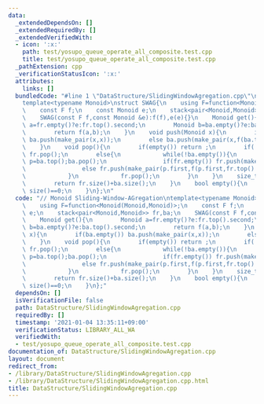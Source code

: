 ```yaml
---
data:
  _extendedDependsOn: []
  _extendedRequiredBy: []
  _extendedVerifiedWith:
  - icon: ':x:'
    path: test/yosupo_queue_operate_all_composite.test.cpp
    title: test/yosupo_queue_operate_all_composite.test.cpp
  _pathExtension: cpp
  _verificationStatusIcon: ':x:'
  attributes:
    links: []
  bundledCode: "#line 1 \"DataStructure/SlidingWindowAgregation.cpp\"\n// Monoid Sliding-Window-AGregation\n\
    template<typename Monoid>\nstruct SWAG{\n    using F=function<Monoid(Monoid,Monoid)>;\n\
    \    const F f;\n    const Monoid e;\n    stack<pair<Monoid,Monoid>> fr,ba;\n\
    \    SWAG(const F f,const Monoid &e):f(f),e(e){}\n    Monoid get(){\n        Monoid\
    \ a=fr.empty()?e:fr.top().second;\n        Monoid b=ba.empty()?e:ba.top().second;\n\
    \        return f(a,b);\n    }\n    void push(Monoid x){\n        if(ba.empty())\
    \ ba.push(make_pair(x,x));\n        else ba.push(make_pair(x,f(ba.top().second,x)));\n\
    \    }\n    void pop(){\n        if(empty()) return ;\n        if(!fr.empty())\
    \ fr.pop();\n        else{\n            while(!ba.empty()){\n                pair<Monoid,Monoid>\
    \ p=ba.top();ba.pop();\n                if(fr.empty()) fr.push(make_pair(p.first,p.first));\n\
    \                else fr.push(make_pair(p.first,f(p.first,fr.top().second)));\n\
    \            }\n            fr.pop();\n        }\n    }\n    size_t size(){\n\
    \        return fr.size()+ba.size();\n    }\n    bool empty(){\n        return\
    \ size()==0;\n    }\n};\n"
  code: "// Monoid Sliding-Window-AGregation\ntemplate<typename Monoid>\nstruct SWAG{\n\
    \    using F=function<Monoid(Monoid,Monoid)>;\n    const F f;\n    const Monoid\
    \ e;\n    stack<pair<Monoid,Monoid>> fr,ba;\n    SWAG(const F f,const Monoid &e):f(f),e(e){}\n\
    \    Monoid get(){\n        Monoid a=fr.empty()?e:fr.top().second;\n        Monoid\
    \ b=ba.empty()?e:ba.top().second;\n        return f(a,b);\n    }\n    void push(Monoid\
    \ x){\n        if(ba.empty()) ba.push(make_pair(x,x));\n        else ba.push(make_pair(x,f(ba.top().second,x)));\n\
    \    }\n    void pop(){\n        if(empty()) return ;\n        if(!fr.empty())\
    \ fr.pop();\n        else{\n            while(!ba.empty()){\n                pair<Monoid,Monoid>\
    \ p=ba.top();ba.pop();\n                if(fr.empty()) fr.push(make_pair(p.first,p.first));\n\
    \                else fr.push(make_pair(p.first,f(p.first,fr.top().second)));\n\
    \            }\n            fr.pop();\n        }\n    }\n    size_t size(){\n\
    \        return fr.size()+ba.size();\n    }\n    bool empty(){\n        return\
    \ size()==0;\n    }\n};"
  dependsOn: []
  isVerificationFile: false
  path: DataStructure/SlidingWindowAgregation.cpp
  requiredBy: []
  timestamp: '2021-01-04 13:35:11+09:00'
  verificationStatus: LIBRARY_ALL_WA
  verifiedWith:
  - test/yosupo_queue_operate_all_composite.test.cpp
documentation_of: DataStructure/SlidingWindowAgregation.cpp
layout: document
redirect_from:
- /library/DataStructure/SlidingWindowAgregation.cpp
- /library/DataStructure/SlidingWindowAgregation.cpp.html
title: DataStructure/SlidingWindowAgregation.cpp
---
```

